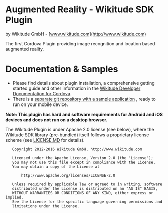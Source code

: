 # Augmented Reality - Wikitude SDK Plugin
by Wikitude GmbH - [www.wikitude.com](http://www.wikitude.com)

The first Cordova Plugin providing image recognition and location based augmented reality.

# Documentation & Samples
- Please find details about plugin installation, a comprehensive getting started guide and other information in the [Wikitude Developer Documentation for Cordova](http://www.wikitude.com/developer/documentation/phonegap).
- There is a [separate git repository with a sample application](https://github.com/Wikitude/wikitude-phonegap-samples) , ready to run on your mobile device.


**Note: This plugin has hard and software requirements for Android and iOS devices and does not run on a desktop browser.**

The Wikitude Plugin is under Apache 2.0 license (see below), where the Wikitude SDK library (pre-bundled) itself follows a proprietary license scheme (see [LICENSE.MD](LICENSE.MD) for details).


``` 
   Copyright 2012-2016 Wikitude GmbH, http://www.wikitude.com

   Licensed under the Apache License, Version 2.0 (the "License");
   you may not use this file except in compliance with the License.
   You may obtain a copy of the License at

       http://www.apache.org/licenses/LICENSE-2.0

   Unless required by applicable law or agreed to in writing, software
   distributed under the License is distributed on an "AS IS" BASIS,
   WITHOUT WARRANTIES OR CONDITIONS OF ANY KIND, either express or implied.
   See the License for the specific language governing permissions and
   limitations under the License.
``` 
